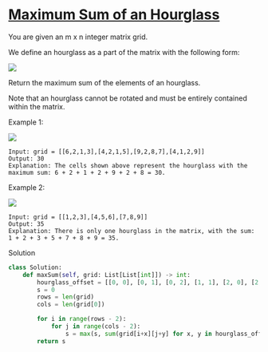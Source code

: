 # [Maximum Sum of an Hourglass](https://leetcode.com/problems/maximum-sum-of-an-hourglass/description/)

You are given an m x n integer matrix grid.

We define an hourglass as a part of the matrix with the following form:

![](https://assets.leetcode.com/uploads/2022/08/21/img.jpg)

Return the maximum sum of the elements of an hourglass.

Note that an hourglass cannot be rotated and must be entirely contained within the matrix.

Example 1:

![](https://assets.leetcode.com/uploads/2022/08/21/1.jpg)

```
Input: grid = [[6,2,1,3],[4,2,1,5],[9,2,8,7],[4,1,2,9]]
Output: 30
Explanation: The cells shown above represent the hourglass with the maximum sum: 6 + 2 + 1 + 2 + 9 + 2 + 8 = 30.
```
Example 2:

![](https://assets.leetcode.com/uploads/2022/08/21/2.jpg)

```
Input: grid = [[1,2,3],[4,5,6],[7,8,9]]
Output: 35
Explanation: There is only one hourglass in the matrix, with the sum: 1 + 2 + 3 + 5 + 7 + 8 + 9 = 35.
```
Solution
```python
class Solution:
    def maxSum(self, grid: List[List[int]]) -> int:
        hourglass_offset = [[0, 0], [0, 1], [0, 2], [1, 1], [2, 0], [2, 1], [2, 2]]
        s = 0
        rows = len(grid)
        cols = len(grid[0])

        for i in range(rows - 2):
            for j in range(cols - 2):
                s = max(s, sum(grid[i+x][j+y] for x, y in hourglass_offset))
        return s
```